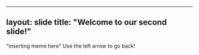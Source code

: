 ---------------------------
layout: slide
title: "Welcome to our second slide!"
---------------------------
"inserting meme here"
Use the left arrow to go back!
